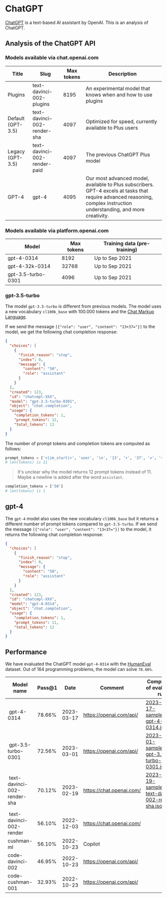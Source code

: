 # ChatGPT
[ChatGPT](https://chat.openai.com/) is a text-based AI assistant by OpenAI. This is an analysis of ChatGPT.

## Analysis of the ChatGPT API

### Models available via chat.openai.com
| Title | Slug | Max tokens | Description |
| --- | --- | --- | --- |
| Plugins | text-davinci-002-plugins | 8195 | An experimental model that knows when and how to use plugins |
| Default (GPT-3.5) | text-davinci-002-render-sha | 4097 | Optimized for speed, currently available to Plus users |
| Legacy (GPT-3.5) | text-davinci-002-render-paid | 4097 | The previous ChatGPT Plus model |
| GPT-4 | gpt-4 | 4095 | Our most advanced model, available to Plus subscribers. GPT-4 excels at tasks that require advanced reasoning, complex instruction understanding, and more creativity. |

### Models available via platform.openai.com
| Model | Max tokens | Training data (pre-training) |
| --- | --- | --- |
| gpt-4-0314 | 8192 | Up to Sep 2021
| gpt-4-32k-0314 | 32768 | Up to Sep 2021
| gpt-3.5-turbo-0301 | 4096 | Up to Sep 2021


### gpt-3.5-turbo
The model `gpt-3.5-turbo` is different from previous models. The model uses a new vocabulary `cl100k_base` with 100.000 tokens and the [Chat Markup Language](https://github.com/openai/openai-python/blob/main/chatml.md).

If we send the message `[{"role": "user", "content": "13+37="}]` to the model, we get the following chat completion response:

```json
{
  "choices": [
    {
      "finish_reason": "stop",
      "index": 0,
      "message": {
        "content": "50",
        "role": "assistant"
      }
    }
  ],
  "created": 123,
  "id": "chatcmpl-XXX",
  "model": "gpt-3.5-turbo-0301",
  "object": "chat.completion",
  "usage": {
    "completion_tokens": 1,
    "prompt_tokens": 12,
    "total_tokens": 13
  }
}
```

The number of prompt tokens and completion tokens are computed as follows:
```python
prompt_tokens = ['<|im_start|>', 'user', '\n', '13', '+', '37', '=', '<|im_end|>', '\n', '<|im_start|>', 'assistant']
# len(tokens) is 11
```

> It's unclear why the model returns 12 prompt tokens instead of 11. Maybe a newline is added after the word `assistant`.


```python
completion_tokens = ['50']
# len(tokens) is 1
```

## gpt-4
The `gpt-4` model also uses the new vocabulary `cl100k_base` but it returns a different number of prompt tokens compared to `gpt-3.5-turbo`. If we send the message `[{"role": "user", "content": "13+37="}]` to the model, it returns the following chat completion response:
```json
{
  "choices": [
    {
      "finish_reason": "stop",
      "index": 0,
      "message": {
        "content": "50",
        "role": "assistant"
      }
    }
  ],
  "created": 123,
  "id": "chatcmpl-XXX",
  "model": "gpt-4-0314",
  "object": "chat.completion",
  "usage": {
    "completion_tokens": 1,
    "prompt_tokens": 11,
    "total_tokens": 12
  }
}

```
## Performance
We have evaluated the ChatGPT model `gpt-4-0314` with the [HumanEval](https://github.com/openai/human-eval) dataset. Out of 164 programming problems, the model can solve `78.66%`.

| Model name | Pass@1 | Date | Comment | Completions of evaluation run | Prompt
| - | - | - | - | - | - |
| gpt-4-0314 | 78.66% | 2023-03-17 | https://openai.com/api/ | [2023-03-17-samples-gpt-4-0314.jsonl](2023-03-17-samples-gpt-4-0314.jsonl) | Complete the following code:\n{code}
| gpt-3.5-turbo-0301 | 72.56% | 2023-03-01 | https://openai.com/api/ | [2023-03-01-samples-gpt-3.5-turbo-0301.jsonl](2023-03-01-samples-gpt-3.5-turbo-0301.jsonl)
| text-davinci-002-render-sha | 70.12% | 2023-02-19 | https://chat.openai.com/ |  [2023-02-19-samples-text-davinci-002-render-sha.jsonl](2023-02-19-samples-text-davinci-002-render-sha.jsonl)
| text-davinci-002-render | 56.10% | 2022-12-03 | https://chat.openai.com/ |
| cushman-ml | 56.10% | 2022-10-23 | Copilot
| code-davinci-002 | 46.95% | 2022-10-23 | https://openai.com/api/
| code-cushman-001 | 32.93% | 2022-10-23 | https://openai.com/api/